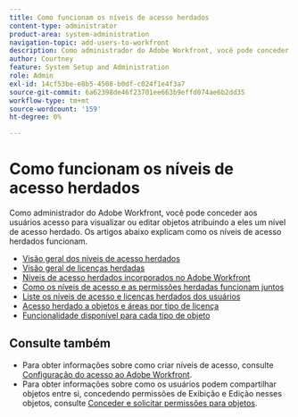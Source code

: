```yaml
---
title: Como funcionam os níveis de acesso herdados
content-type: administrator
product-area: system-administration
navigation-topic: add-users-to-workfront
description: Como administrador do Adobe Workfront, você pode conceder aos usuários acesso para visualizar ou editar objetos atribuindo a eles um nível de acesso herdado. Os artigos abaixo explicam como os níveis de acesso herdados funcionam.
author: Courtney
feature: System Setup and Administration
role: Admin
exl-id: 14cf53be-e8b5-4508-b0df-c024f1e4f3a7
source-git-commit: 6a62398de46f23701ee663b9effd074ae6b2dd35
workflow-type: tm+mt
source-wordcount: '159'
ht-degree: 0%

---
```


# Como funcionam os níveis de acesso herdados

Como administrador do Adobe Workfront, você pode conceder aos usuários acesso para visualizar ou editar objetos atribuindo a eles um nível de acesso herdado. Os artigos abaixo explicam como os níveis de acesso herdados funcionam.

* [Visão geral dos níveis de acesso herdados](../../../administration-and-setup/add-users/access-levels-and-object-permissions/access-levels-overview.md)
* [Visão geral de licenças herdadas](/help/quicksilver/administration-and-setup/add-users/access-levels-and-object-permissions/wf-licenses.md)
* [Níveis de acesso herdados incorporados no Adobe Workfront](../../../administration-and-setup/add-users/access-levels-and-object-permissions/default-access-levels-in-workfront.md)
* [Como os níveis de acesso e as permissões herdadas funcionam juntos](../../../administration-and-setup/add-users/access-levels-and-object-permissions/how-access-levels-permissions-work-together.md)
* [Liste os níveis de acesso e licenças herdados dos usuários](../../../administration-and-setup/add-users/access-levels-and-object-permissions/list-access-levels-and-licenses-for-your-users.md)
* [Acesso herdado a objetos e áreas por tipo de licença](../../../administration-and-setup/add-users/access-levels-and-object-permissions/access-to-objects-and-areas-by-license-type.md)
* [Funcionalidade disponível para cada tipo de objeto](../../../administration-and-setup/add-users/access-levels-and-object-permissions/functionality-available-for-each-object-type.md)

## Consulte também

* Para obter informações sobre como criar níveis de acesso, consulte [Configuração do acesso ao Adobe Workfront](../../../administration-and-setup/add-users/configure-and-grant-access/configure-access.md).
* Para obter informações sobre como os usuários podem compartilhar objetos entre si, concedendo permissões de Exibição e Edição nesses objetos, consulte [Conceder e solicitar permissões para objetos](../../../workfront-basics/grant-and-request-access-to-objects/grant-and-request-access-to-objects.md).
